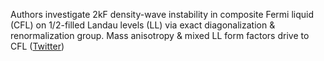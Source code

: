 
Authors investigate 2kF density-wave instability in composite Fermi liquid (CFL) on 1/2-filled Landau levels (LL) via exact diagonalization & renormalization group. Mass anisotropy & mixed LL form factors drive to CFL ([Twitter](https://twitter.com/JoshuahHeath/status/1216753048065699849))
